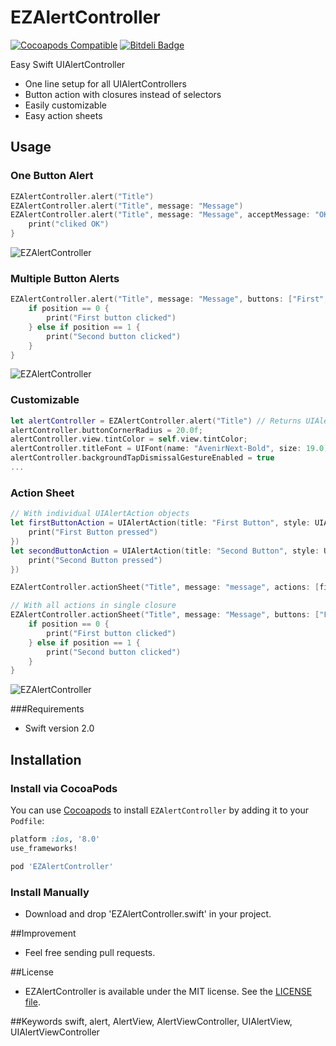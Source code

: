 EZAlertController
==============
[![Cocoapods Compatible](https://img.shields.io/cocoapods/v/EZAlertController.svg)](https://img.shields.io/cocoapods/v/EZAlertController.svg) [![Bitdeli Badge](https://d2weczhvl823v0.cloudfront.net/thellimist/ezalertcontroller/trend.png)](https://bitdeli.com/free "Bitdeli Badge")

Easy Swift UIAlertController

- One line setup for all UIAlertControllers
- Button action with closures instead of selectors
- Easily customizable
- Easy action sheets

## Usage

### One Button Alert

```swift
EZAlertController.alert("Title")
EZAlertController.alert("Title", message: "Message")
EZAlertController.alert("Title", message: "Message", acceptMessage: "OK") { () -> () in
    print("cliked OK")
}
```
![EZAlertController](http://i.imgur.com/OpKVypB.png)

### Multiple Button Alerts

```swift
EZAlertController.alert("Title", message: "Message", buttons: ["First", "Second"]) { (alertAction, position) -> Void in
    if position == 0 {
        print("First button clicked")
    } else if position == 1 {
        print("Second button clicked")
    }
}
```
![EZAlertController](http://i.imgur.com/Qwgg71G.png)

### Customizable

```swift
let alertController = EZAlertController.alert("Title") // Returns UIAlertController
alertController.buttonCornerRadius = 20.0f;
alertController.view.tintColor = self.view.tintColor;
alertController.titleFont = UIFont(name: "AvenirNext-Bold", size: 19.0)
alertController.backgroundTapDismissalGestureEnabled = true
...
```

### Action Sheet

```swift
// With individual UIAlertAction objects
let firstButtonAction = UIAlertAction(title: "First Button", style: UIAlertActionStyle.Default, handler: { (UIAlertAction) -> Void in
    print("First Button pressed")
})
let secondButtonAction = UIAlertAction(title: "Second Button", style: UIAlertActionStyle.Default, handler: { (UIAlertAction) -> Void in
    print("Second Button pressed")
})

EZAlertController.actionSheet("Title", message: "message", actions: [firstButtonAction, secondButtonAction])

// With all actions in single closure
EZAlertController.actionSheet("Title", message: "Message", buttons: ["First", "Second"]) { (alertAction, position) -> Void in
    if position == 0 {
        print("First button clicked")
    } else if position == 1 {
        print("Second button clicked")
    }
}
```

![EZAlertController](http://i.imgur.com/uv32LYJ.png)

###Requirements

- Swift version 2.0

## Installation

### Install via CocoaPods

You can use [Cocoapods](http://cocoapods.org/) to install `EZAlertController` by adding it to your `Podfile`:
```ruby
platform :ios, '8.0'
use_frameworks!

pod 'EZAlertController'
```

### Install Manually

- Download and drop 'EZAlertController.swift' in your project.

##Improvement
- Feel free sending pull requests.

##License
- EZAlertController is available under the MIT license. See the [LICENSE file](https://github.com/thellimist/EZAlertController/blob/master/LICENSE).

##Keywords
swift, alert, AlertView, AlertViewController, UIAlertView, UIAlertViewController




